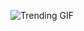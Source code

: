 
<!-- GIF_SECTION -->
![Trending GIF](https://media2.giphy.com/media/v1.Y2lkPThiYjIxNzcydXpvbHBuNDVsbGszN2FibGZsaDBpZ2h4bWlsMGYxYzBmOHlsNXlldCZlcD12MV9naWZzX3NlYXJjaCZjdD1n/llarwdtFqG63IlqUR1/giphy.gif)
<!-- END_GIF_SECTION -->
